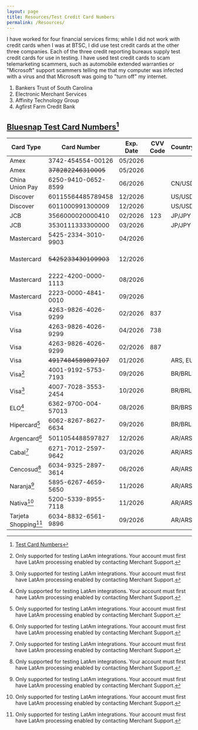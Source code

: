 ```yaml
---
layout: page
title: Resources/Test Credit Card Numbers 
permalink: /Resources/
---
```


I have worked for four financial services firms; while I did not work with credit cards when I was at BTSC, I did use test credit cards at the other three companies. Each of the three credit reporting bureaus supply test credit cards for use in testing. I have used test credit cards to scam telemarketing scammers, such as automobile extended warranties or "Microsoft" support scammers telling me that my computer was infected with a virus and that Microsoft was going to "turn off" my internet. 

1. Bankers Trust of South Carolina 
2. Electronic Merchant Services 
3. Affinity Technology Group 
4. Agfirst Farm Credit Bank 

## [Bluesnap Test Card Numbers](https://support.bluesnap.com/docs/test-credit-card-numbers )[^11]

| Card Type |	Card Number | Exp. Date	 | CVV Code | Country/Currency | Result|
|---|---|---|---|----|----|
|Amex | 3742-454554-00126 | 05/2026 | | | Success |
| Amex | ~~378282246310005~~ | 05/2026 | | | Failure |
| China Union Pay | 6250-9410-0652-8599 | 06/2026 |  | CN/USD | Success |
| Discover | 60115564485789458 | 12/2026 |  | US/USD | Success |
| Discover | 6011000991300009 | 12/2026 | | US/USD  | Success |
| JCB | 3566000020000410 | 02/2026 | 123 | JP/JPY | Success |
| JCB | 3530111333300000 | 03/2026 | | JP/JPY | Failure |
| Mastercard | 5425-2334-3010-9903 | 04/2026  | | | Success |
| Mastercard | ~~5425233430109903~~ | 12/2026 | | | Invalid exp. date |
| Mastercard | 2222-4200-0000-1113 | 08/2026 | | | Success |
| Mastercard | 2223-0000-4841-0010 | 09/2026 | |  | Success |
| Visa | 4263-9826-4026-9299 | 02/2026 | 837 | | Success |
| Visa | 4263-9826-4026-9299 | 04/2026 | 738 | | Success |
| Visa | 4263-9826-4026-9299 | 02/2026 | 887 | | Success	|
| Visa | ~~4917484589897107~~ | 01/2026 | | ARS, EUR, USD	| Failure |
| Visa[^12] | 4001-9192-5753-7193 | 09/2026 | | BR/BRL	| Success |
| Visa[^12] | 4007-7028-3553-2454 | 10/2026 | | BR/BRL | Success |
| ELO[^12] |	6362-9700-004-57013 | 08/2026 | | BR/BRS |Success |
| Hipercard[^12] |	6062-8267-8627-6634 | 09/2026 | | BR/BRL | Success |
| Argencard[^12] | 5011054488597827 | 12/2026 | | AR/ARS | Success |
| Cabal[^12] | 6271-7012-2597-9642 | 03/2026 | | AR/ARS | Success |
| Cencosud[^12] | 6034-9325-2897-3614 | 06/2026 |  | AR/ARS | Success
| Naranja[^12] | 5895-6267-4659-5650 | 11/2026 | | AR/ARS | Success |
| Nativa[^12] | 5200-5339-8955-7118 | 11/2026 | | AR/ARS | Success |
| Tarjeta Shopping[^12] | 6034-8832-6561-9896 | 09/2026 | | AR/ARS | Success |

[^11]: [Test Card Numbers](https://support.bluesnap.com/docs/test-credit-card-numbers )
[^12]: Only supported for testing LatAm integrations. Your account must first have LatAm processing enabled by contacting Merchant Support.
